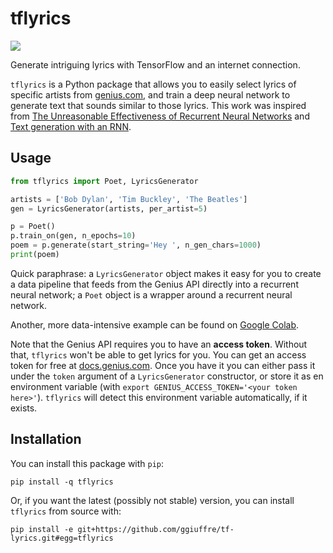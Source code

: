 # tflyrics
<a href="https://codeclimate.com/github/ggiuffre/tf-lyrics/maintainability"><img src="https://api.codeclimate.com/v1/badges/b0845d2d158fc06c1677/maintainability" /></a>

Generate intriguing lyrics with TensorFlow and an internet connection.

`tflyrics` is a Python package that allows you to easily select lyrics of
specific artists from [genius.com](https://genius.com/), and train a deep
neural network to generate text that sounds similar to those lyrics. This
work was inspired from [The Unreasonable Effectiveness of Recurrent Neural
Networks](http://karpathy.github.io/2015/05/21/rnn-effectiveness/) and
[Text generation with an
RNN](https://www.tensorflow.org/tutorials/text/text_generation).

## Usage

```python
from tflyrics import Poet, LyricsGenerator

artists = ['Bob Dylan', 'Tim Buckley', 'The Beatles']
gen = LyricsGenerator(artists, per_artist=5)

p = Poet()
p.train_on(gen, n_epochs=10)
poem = p.generate(start_string='Hey ', n_gen_chars=1000)
print(poem)
```

Quick paraphrase: a `LyricsGenerator` object makes it easy for you to create a
data pipeline that feeds from the Genius API directly into a recurrent neural
network; a `Poet` object is a wrapper around a recurrent neural network.

Another, more data-intensive example can be found on
[Google Colab](https://colab.research.google.com/drive/1OIYUbRawG5YEuQMunrR6Ox8S2UVI_Q6E).

Note that the Genius API requires you to have an **access token**. Without
that, `tflyrics` won't be able to get lyrics for you. You can get an access
token for free at [docs.genius.com](https://docs.genius.com/). Once you have
it you can either pass it under the `token` argument of a `LyricsGenerator`
constructor, or store it as en environment variable (with `export
GENIUS_ACCESS_TOKEN='<your token here>'`). `tflyrics` will detect this
environment variable automatically, if it exists.

## Installation

You can install this package with `pip`:

```shell
pip install -q tflyrics
```

Or, if you want the latest (possibly not stable) version, you can install
`tflyrics` from source with:

```shell
pip install -e git+https://github.com/ggiuffre/tf-lyrics.git#egg=tflyrics
```
